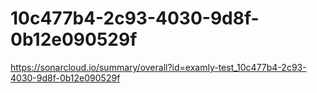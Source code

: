 # 10c477b4-2c93-4030-9d8f-0b12e090529f
https://sonarcloud.io/summary/overall?id=examly-test_10c477b4-2c93-4030-9d8f-0b12e090529f
